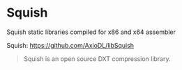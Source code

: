 # Squish

Squish static libraries compiled for x86 and x64 assembler 

Squish: https://github.com/AxioDL/libSquish

> Squish is an open source DXT compression library.
>

